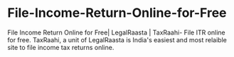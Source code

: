 # File-Income-Return-Online-for-Free
File Income Return Online for Free| LegalRaasta | TaxRaahi- File ITR online for free. TaxRaahi, a unit of LegalRaasta is India's easiest and most relaible site to file income tax returns online.
